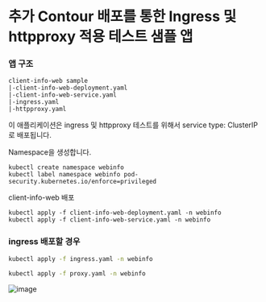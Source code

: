 # 추가 Contour 배포를 통한 Ingress 및 httpproxy 적용 테스트 샘플 앱

### 앱 구조
```
client-info-web sample
|-client-info-web-deployment.yaml
|-client-info-web-service.yaml
|-ingress.yaml
|-httpproxy.yaml
```

이 애플리케이션은 ingress 및 httpproxy 테스트를 위해서 service type: ClusterIP로 배포됩니다.

Namespace을 생성합니다.
```
kubectl create namespace webinfo
kubectl label namespace webinfo pod-security.kubernetes.io/enforce=privileged
```

client-info-web 배포
```
kubectl apply -f client-info-web-deployment.yaml -n webinfo
kubectl apply -f client-info-web-service.yaml -n webinfo
```

### ingress 배포할 경우
```bash
kubectl apply -f ingress.yaml -n webinfo
```

```bash
kubectl apply -f proxy.yaml -n webinfo
```

![image](https://github.com/user-attachments/assets/f180737d-80a4-4c57-bd30-63fef21f615c)
